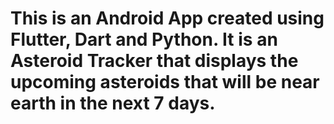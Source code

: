 # This is an Android App created using Flutter, Dart and Python. It is an Asteroid Tracker that displays the upcoming asteroids that will be near earth in the next 7 days.
